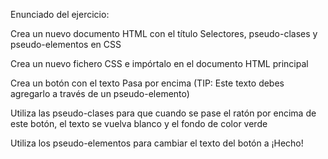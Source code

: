 Enunciado del ejercicio:

Crea un nuevo documento HTML con el título Selectores, pseudo-clases y pseudo-elementos en CSS

Crea un nuevo fichero CSS e impórtalo en el documento HTML principal

Crea un botón con el texto Pasa por encima (TIP: Este texto debes agregarlo a través de un pseudo-elemento)

Utiliza las pseudo-clases para que cuando se pase el ratón por encima de este botón, el texto se vuelva blanco y el fondo de color verde

Utiliza los pseudo-elementos para cambiar el texto del botón a ¡Hecho!
